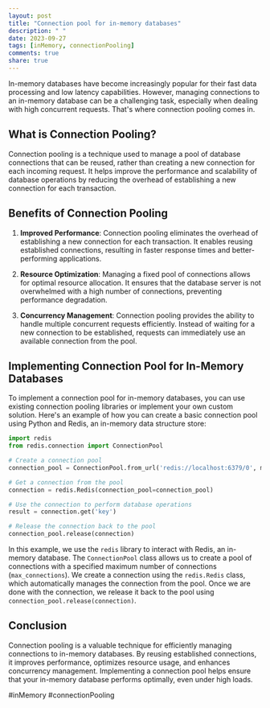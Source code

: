 ```yaml
---
layout: post
title: "Connection pool for in-memory databases"
description: " "
date: 2023-09-27
tags: [inMemory, connectionPooling]
comments: true
share: true
---
```


In-memory databases have become increasingly popular for their fast data processing and low latency capabilities. However, managing connections to an in-memory database can be a challenging task, especially when dealing with high concurrent requests. That's where connection pooling comes in.

## What is Connection Pooling?

Connection pooling is a technique used to manage a pool of database connections that can be reused, rather than creating a new connection for each incoming request. It helps improve the performance and scalability of database operations by reducing the overhead of establishing a new connection for each transaction.

## Benefits of Connection Pooling

1. **Improved Performance**: Connection pooling eliminates the overhead of establishing a new connection for each transaction. It enables reusing established connections, resulting in faster response times and better-performing applications.

2. **Resource Optimization**: Managing a fixed pool of connections allows for optimal resource allocation. It ensures that the database server is not overwhelmed with a high number of connections, preventing performance degradation.

3. **Concurrency Management**: Connection pooling provides the ability to handle multiple concurrent requests efficiently. Instead of waiting for a new connection to be established, requests can immediately use an available connection from the pool.

## Implementing Connection Pool for In-Memory Databases

To implement a connection pool for in-memory databases, you can use existing connection pooling libraries or implement your own custom solution. Here's an example of how you can create a basic connection pool using Python and Redis, an in-memory data structure store:

```python
import redis
from redis.connection import ConnectionPool

# Create a connection pool
connection_pool = ConnectionPool.from_url('redis://localhost:6379/0', max_connections=10)

# Get a connection from the pool
connection = redis.Redis(connection_pool=connection_pool)

# Use the connection to perform database operations
result = connection.get('key')

# Release the connection back to the pool
connection_pool.release(connection)
```

In this example, we use the `redis` library to interact with Redis, an in-memory database. The `ConnectionPool` class allows us to create a pool of connections with a specified maximum number of connections (`max_connections`). We create a connection using the `redis.Redis` class, which automatically manages the connection from the pool. Once we are done with the connection, we release it back to the pool using `connection_pool.release(connection)`.

## Conclusion

Connection pooling is a valuable technique for efficiently managing connections to in-memory databases. By reusing established connections, it improves performance, optimizes resource usage, and enhances concurrency management. Implementing a connection pool helps ensure that your in-memory database performs optimally, even under high loads.

#inMemory #connectionPooling
